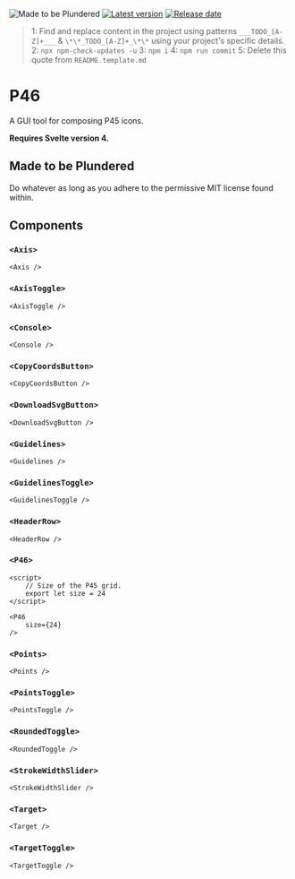 ![Made to be Plundered](https://img.shields.io/badge/Made%20to%20be%20Plundered-royalblue)
[![Latest version](https://img.shields.io/github/v/release/PaulioRandall/p46)](https://github.com/PaulioRandall/p46/releases)
[![Release date](https://img.shields.io/github/release-date/PaulioRandall/p46)](https://github.com/PaulioRandall/p46/releases)

> 1: Find and replace content in the project using patterns `___TODO_[A-Z]+___` & `\*\*_TODO_[A-Z]+_\*\*` using your project's specific details.
> 2: `npx npm-check-updates -u`
> 3: `npm i`
> 4: `npm run commit`
> 5: Delete this quote from `README.template.md`

# P46

A GUI tool for composing P45 icons.

**Requires Svelte version 4.**

## Made to be Plundered

Do whatever as long as you adhere to the permissive MIT license found within.

## Components

### `<Axis>`

```svelte
<Axis />
```

### `<AxisToggle>`

```svelte
<AxisToggle />
```

### `<Console>`

```svelte
<Console />
```

### `<CopyCoordsButton>`

```svelte
<CopyCoordsButton />
```

### `<DownloadSvgButton>`

```svelte
<DownloadSvgButton />
```

### `<Guidelines>`

```svelte
<Guidelines />
```

### `<GuidelinesToggle>`

```svelte
<GuidelinesToggle />
```

### `<HeaderRow>`

```svelte
<HeaderRow />
```

### `<P46>`

```svelte
<script>
	// Size of the P45 grid.
	export let size = 24
</script>
```

```svelte
<P46
	size={24}
/>
```

### `<Points>`

```svelte
<Points />
```

### `<PointsToggle>`

```svelte
<PointsToggle />
```

### `<RoundedToggle>`

```svelte
<RoundedToggle />
```

### `<StrokeWidthSlider>`

```svelte
<StrokeWidthSlider />
```

### `<Target>`

```svelte
<Target />
```

### `<TargetToggle>`

```svelte
<TargetToggle />
```
